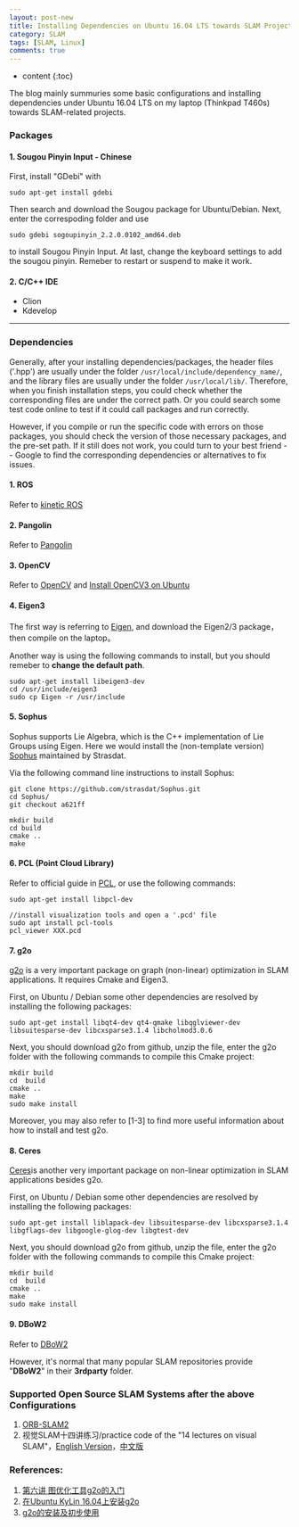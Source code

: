 ```yaml
---
layout: post-new
title: Installing Dependencies on Ubuntu 16.04 LTS towards SLAM Projects (Updating)
category: SLAM
tags: [SLAM, Linux] 
comments: true
---
```


* content
{:toc}


The blog mainly summuries some basic configurations and installing dependencies under Ubuntu 16.04 LTS on my laptop (Thinkpad T460s) towards SLAM-related projects.










### Packages
#### 1. Sougou Pinyin Input - Chinese 
First, install "GDebi" with

```
sudo apt-get install gdebi
```

Then search and download the Sougou package for Ubuntu/Debian. Next, enter the correspoding folder and use

```
sudo gdebi sogoupinyin_2.2.0.0102_amd64.deb
```

to install Sougou Pinyin Input. At last, change the keyboard settings to add the sougou pinyin.
Remeber to restart or suspend to make it work.

#### 2. C/C++ IDE
- Clion
- Kdevelop

-------------

### Dependencies
Generally, after your installing dependencies/packages, the header files ('.hpp') are usually under the folder `/usr/local/include/dependency_name/`, and the library files are usually under the folder `/usr/local/lib/`. Therefore, when you finish installation steps, you could check whether the corresponding files are under the correct path. Or you could search some test code online to test if it could call packages and run correctly. 

However, if you compile or run the specific code with errors on those packages, you should check the version of those necessary packages, and the pre-set path. If it still does not work, you could turn to your best friend -- Google to find the corresponding dependencies or alternatives to fix issues.



#### 1. ROS
Refer to [kinetic ROS](http://wiki.ros.org/kinetic/Installation/Ubuntu)

#### 2. Pangolin
Refer to [Pangolin](https://github.com/stevenlovegrove/Pangolin)

#### 3. OpenCV
Refer to  [OpenCV](http://opencv.org) and 
[Install OpenCV3 on Ubuntu](https://www.learnopencv.com/install-opencv3-on-ubuntu/)

#### 4. Eigen3
The first way is referring to [Eigen](http://eigen.tuxfamily.org/), and download the Eigen2/3 package，then compile on the laptop。

Another way is using the following commands to install, but you should remeber to **change the default path**.

```
sudo apt-get install libeigen3-dev 
cd /usr/include/eigen3
sudo cp Eigen -r /usr/include
```

#### 5. Sophus
Sophus supports Lie Algebra, which is the C++ implementation of Lie Groups using Eigen. Here we would install the (non-template version) [Sophus](https://github.com/strasdat/Sophus) maintained by Strasdat.

Via the following command line instructions to install Sophus:

```
git clone https://github.com/strasdat/Sophus.git
cd Sophus/
git checkout a621ff

mkdir build
cd build
cmake ..
make
```


#### 6. PCL (Point Cloud Library)
Refer to official guide in [PCL](http://pointclouds.org/), or use the following commands:

```
sudo apt-get install libpcl-dev

//install visualization tools and open a '.pcd' file
sudo apt install pcl-tools
pcl_viewer XXX.pcd
```



#### 7.  g2o
[g2o](https://github.com/RainerKuemmerle/g2o) is a very important package on graph (non-linear) optimization in SLAM applications. It requires Cmake and Eigen3.

First, on Ubuntu / Debian some other dependencies are resolved by installing the following packages:  

```
sudo apt-get install libqt4-dev qt4-qmake libqglviewer-dev libsuitesparse-dev libcxsparse3.1.4 libcholmod3.0.6 
```

Next, you should download g2o from github, unzip the file, enter the g2o folder with the following commands to compile this Cmake project:

```
mkdir build
cd  build
cmake ..
make 
sudo make install
```

Moreover, you may also refer to [1-3] to find more useful information about how to install and test g2o.

#### 8. Ceres
[Ceres](https://github.com/ceres-solver/ceres-solver)is another very important package on non-linear optimization in SLAM applications besides g2o.  

First, on Ubuntu / Debian some other dependencies are resolved by installing the following packages:

```
sudo apt-get install liblapack-dev libsuitesparse-dev libcxsparse3.1.4 libgflags-dev libgoogle-glog-dev libgtest-dev
```

Next, you should download g2o from github, unzip the file, enter the g2o folder with the following commands to compile this Cmake project:

```
mkdir build
cd  build
cmake ..
make 
sudo make install
```


#### 9. DBoW2
Refer to [DBoW2](https://github.com/dorian3d/DBoW2)

However, it's normal that many popular SLAM repositories provide "**DBoW2**" in their **3rdparty** folder.



### Supported Open Source SLAM Systems after the above Configurations
1. [ORB-SLAM2](https://github.com/raulmur/ORB_SLAM2)
2. 视觉SLAM十四讲练习/practice code of the "14 lectures on visual SLAM"，[English Version](https://github.com/gaoxiang12/slambook-en)，[中文版](https://github.com/gaoxiang12/slambook)




### References:
1. [第六讲 图优化工具g2o的入门](http://www.cnblogs.com/gaoxiang12/p/4739934.html)
2.  [在Ubuntu KyLin 16.04上安装g2o](http://blog.csdn.net/zpp13hao1/article/details/53942589)
3. [g2o的安装及初步使用](http://blog.csdn.net/jasmine_shine/article/details/50205503)
